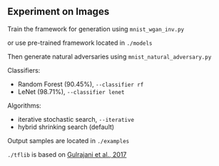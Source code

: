 ## Experiment on Images

Train the framework for generation using `mnist_wgan_inv.py`

or use pre-trained framework located in `./models`

Then generate natural adversaries using `mnist_natural_adversary.py`

Classifiers: 
- Random Forest (90.45%), `--classifier rf`
- LeNet (98.71%), `--classifier lenet`

Algorithms: 
- iterative stochastic search, `--iterative` 
- hybrid shrinking search (default)

Output samples are located in `./examples`

`./tflib` is based on [Gulrajani et al., 2017](https://github.com/igul222/improved_wgan_training)